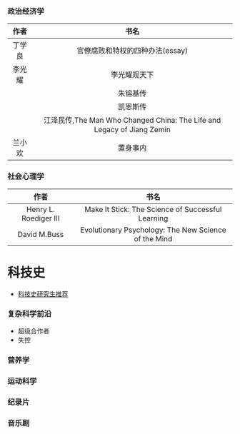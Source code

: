 ### 政治经济学
|作者|书名|
|:-:|:-:|
|丁学良|官僚腐败和特权的四种办法(essay)|
|李光耀|李光耀观天下|
||朱镕基传|
||凯恩斯传|
||江泽民传,The Man Who Changed China: The Life and Legacy of Jiang Zemin|
|兰小欢|置身事内|

### 社会心理学
|作者|书名|
|:-:|:-:|
|Henry L. Roediger III|Make It Stick: The Science of Successful Learning|
|David M.Buss|Evolutionary Psychology: The New Science of the Mind|

# 科技史
- [科技史研究生推荐](https://mp.weixin.qq.com/s/KNRzhdPebbSQTFC0h98nuA)

### 复杂科学前沿
- 超级合作者
- 失控

### 营养学

### 运动科学

### 纪录片

### 音乐剧




